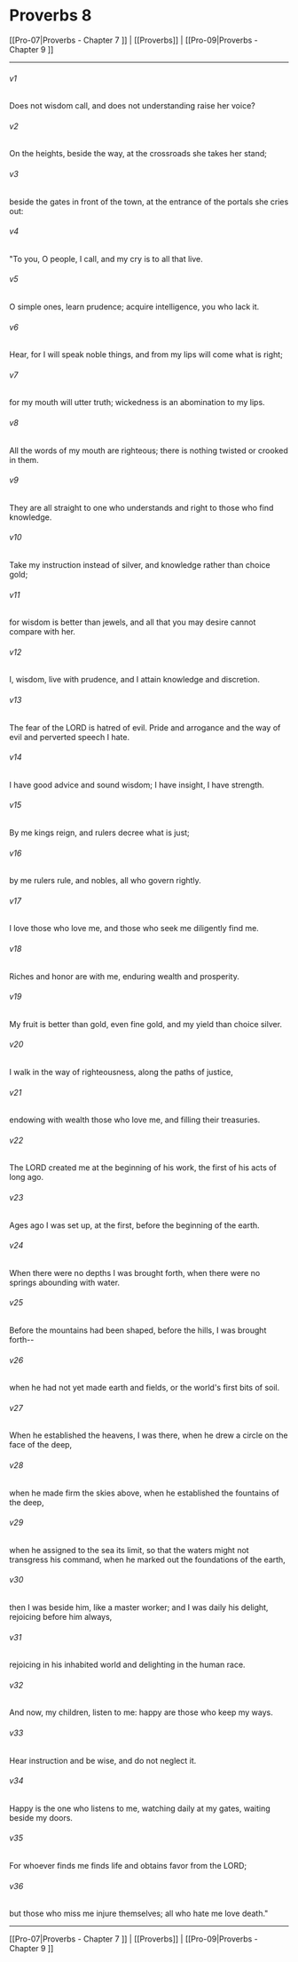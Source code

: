 # Proverbs 8

[[Pro-07|Proverbs - Chapter 7 ]] | [[Proverbs]] | [[Pro-09|Proverbs - Chapter 9 ]]
***

###### v1
Does not wisdom call, and does not understanding raise her voice?
###### v2
On the heights, beside the way, at the crossroads she takes her stand;
###### v3
beside the gates in front of the town, at the entrance of the portals she cries out:
###### v4
"To you, O people, I call, and my cry is to all that live.
###### v5
O simple ones, learn prudence; acquire intelligence, you who lack it.
###### v6
Hear, for I will speak noble things, and from my lips will come what is right;
###### v7
for my mouth will utter truth; wickedness is an abomination to my lips.
###### v8
All the words of my mouth are righteous; there is nothing twisted or crooked in them.
###### v9
They are all straight to one who understands and right to those who find knowledge.
###### v10
Take my instruction instead of silver, and knowledge rather than choice gold;
###### v11
for wisdom is better than jewels, and all that you may desire cannot compare with her.
###### v12
I, wisdom, live with prudence, and I attain knowledge and discretion.
###### v13
The fear of the LORD is hatred of evil. Pride and arrogance and the way of evil and perverted speech I hate.
###### v14
I have good advice and sound wisdom; I have insight, I have strength.
###### v15
By me kings reign, and rulers decree what is just;
###### v16
by me rulers rule, and nobles, all who govern rightly.
###### v17
I love those who love me, and those who seek me diligently find me.
###### v18
Riches and honor are with me, enduring wealth and prosperity.
###### v19
My fruit is better than gold, even fine gold, and my yield than choice silver.
###### v20
I walk in the way of righteousness, along the paths of justice,
###### v21
endowing with wealth those who love me, and filling their treasuries.
###### v22
The LORD created me at the beginning of his work, the first of his acts of long ago.
###### v23
Ages ago I was set up, at the first, before the beginning of the earth.
###### v24
When there were no depths I was brought forth, when there were no springs abounding with water.
###### v25
Before the mountains had been shaped, before the hills, I was brought forth--
###### v26
when he had not yet made earth and fields, or the world's first bits of soil.
###### v27
When he established the heavens, I was there, when he drew a circle on the face of the deep,
###### v28
when he made firm the skies above, when he established the fountains of the deep,
###### v29
when he assigned to the sea its limit, so that the waters might not transgress his command, when he marked out the foundations of the earth,
###### v30
then I was beside him, like a master worker; and I was daily his delight, rejoicing before him always,
###### v31
rejoicing in his inhabited world and delighting in the human race.
###### v32
And now, my children, listen to me: happy are those who keep my ways.
###### v33
Hear instruction and be wise, and do not neglect it.
###### v34
Happy is the one who listens to me, watching daily at my gates, waiting beside my doors.
###### v35
For whoever finds me finds life and obtains favor from the LORD;
###### v36
but those who miss me injure themselves; all who hate me love death."

***

[[Pro-07|Proverbs - Chapter 7 ]] | [[Proverbs]] | [[Pro-09|Proverbs - Chapter 9 ]]
